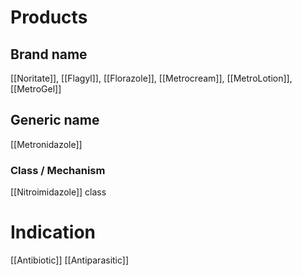 # Products

## Brand name
[[Noritate]], [[Flagyl]], [[Florazole]], [[Metrocream]], [[MetroLotion]], [[MetroGel]]

## Generic name
[[Metronidazole]]

### Class / Mechanism
[[Nitroimidazole]] class
# Indication
[[Antibiotic]]
[[Antiparasitic]]


